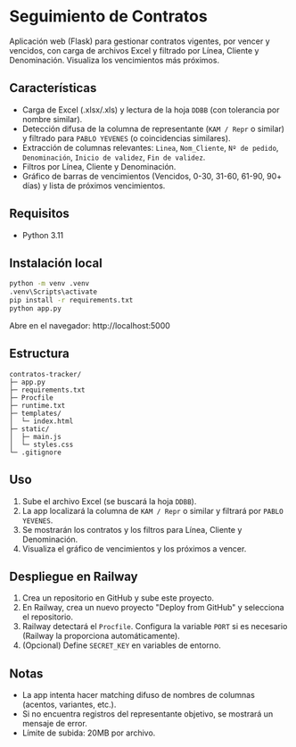 # Seguimiento de Contratos

Aplicación web (Flask) para gestionar contratos vigentes, por vencer y vencidos, con carga de archivos Excel y filtrado por Línea, Cliente y Denominación. Visualiza los vencimientos más próximos.

## Características
- Carga de Excel (.xlsx/.xls) y lectura de la hoja `DDBB` (con tolerancia por nombre similar).
- Detección difusa de la columna de representante (`KAM / Repr` o similar) y filtrado para `PABLO YEVENES` (o coincidencias similares).
- Extracción de columnas relevantes: `Linea`, `Nom_Cliente`, `Nº de pedido`, `Denominación`, `Inicio de validez`, `Fin de validez`.
- Filtros por Línea, Cliente y Denominación.
- Gráfico de barras de vencimientos (Vencidos, 0-30, 31-60, 61-90, 90+ días) y lista de próximos vencimientos.

## Requisitos
- Python 3.11

## Instalación local
```bash
python -m venv .venv
.venv\Scripts\activate
pip install -r requirements.txt
python app.py
```
Abre en el navegador: http://localhost:5000

## Estructura
```
contratos-tracker/
├─ app.py
├─ requirements.txt
├─ Procfile
├─ runtime.txt
├─ templates/
│  └─ index.html
├─ static/
│  ├─ main.js
│  └─ styles.css
└─ .gitignore
```

## Uso
1. Sube el archivo Excel (se buscará la hoja `DDBB`).
2. La app localizará la columna de `KAM / Repr` o similar y filtrará por `PABLO YEVENES`.
3. Se mostrarán los contratos y los filtros para Línea, Cliente y Denominación.
4. Visualiza el gráfico de vencimientos y los próximos a vencer.

## Despliegue en Railway
1. Crea un repositorio en GitHub y sube este proyecto.
2. En Railway, crea un nuevo proyecto "Deploy from GitHub" y selecciona el repositorio.
3. Railway detectará el `Procfile`. Configura la variable `PORT` si es necesario (Railway la proporciona automáticamente).
4. (Opcional) Define `SECRET_KEY` en variables de entorno.

## Notas
- La app intenta hacer matching difuso de nombres de columnas (acentos, variantes, etc.).
- Si no encuentra registros del representante objetivo, se mostrará un mensaje de error.
- Límite de subida: 20MB por archivo.
